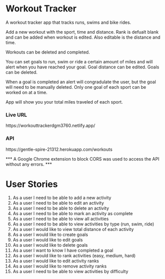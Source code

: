 <h1>Workout Tracker</h1>

A workout tracker app that tracks runs, swims and bike rides.

Add a new workout with the sport, time and distance. Rank is defualt blank and can be added when workout is edited. Also editable is the distance and time.

Workouts can be deleted and completed.

You can set goals to run, swim or ride a certain amount of miles and will alert when you have reached your goal. Goal distance can be edited. Goals can be deleted. 

When a goal is completed an alert will congradulate the user, but the goal will need to be manually deleted. Only one goal of each sport can be worked on at a time.

App will show you your total miles traveled of each sport.

<h3>Live URL</h3>
https://workouttrackerdgm3760.netlify.app/ <br>

<h3>API</h3>
https://gentle-spire-21312.herokuapp.com/workouts <br>

*** A Google Chrome extension to block CORS was used to access the API without any errors. ***

<h1>User Stories</h1>

<ol>
    <li>As a user I need to be able to add a new activity</li>
    <li>As a user I need to be able to edit an activity</li>
    <li>As a user I need to be able to delete an activity</li>
    <li>As a user I need to be able to mark an activity as complete</li>
    <li>As a user I need to be able to view all activities</li>
    <li>As a user I need to be able to view activities by type (run, swim, ride)</li>
    <li>As a user I would like to view total distance of each activity</li>
    <li>As a user I would like to create goals</li>
    <li>As a user I would like to edit goals</li>
    <li>As a user I would like to delete goals</li>
    <li>As a user I want to know I have completed a goal</li>
    <li>As a user I would like to rank activities (easy, medium, hard)</li>
    <li>As a user I would like to edit activity ranks</li>
    <li>As a user I would like to remove activity ranks</li>
    <li>As a user I need to be able to view activities by difficulty</li>
